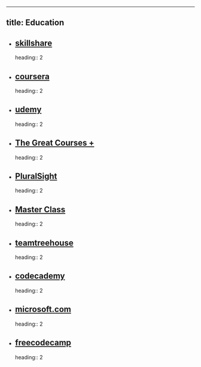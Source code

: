 - ---
  title: Education
  ---
- ## [skillshare](https://www.skillshare.com/home)
  heading:: 2
- ## [coursera](https://www.coursera.org/learn/user-experience-design/home/week/1)
  heading:: 2
- ## [udemy](https://www.udemy.com/)
  heading:: 2
- ## [The Great Courses +](https://www.thegreatcoursesplus.com/)
  heading:: 2
- ## [PluralSight](https://learn.pluralsight.com/campaigns/referral?aid=7010a000001xAKUAA2&utm_source=individual&utm_medium=digital_referral_program&rsProgram%3Db2b%26rsCode=CODE7821256&rsShareMedium=DIRECT&rsEngagementMedium=EMBED&_saasquatch=eyJhcHAucmVmZXJyYWxzYWFzcXVhdGNoLmNvbSI6eyJhOHA2d2tqYXd4cGppX0NPREUiOnsiY29kZXMiOnsiY2xhc3NpYyI6IkNPREU3ODIxMjU2In0sImxpbmtzIjp7ImNsYXNzaWMiOiJodHRwOi8vcmVmZXJyYWwucGx1cmFsc2lnaHQuY29tL21RZ2hDcGQifX19fQ)
  heading:: 2
- ## [Master Class](https://www.masterclass.com/)
  heading:: 2
- ## [teamtreehouse](https://teamtreehouse.com/)
  heading:: 2
- ## [codecademy](https://www.codecademy.com/learn)
  heading:: 2
- ## [microsoft.com](https://docs.microsoft.com/en-us/learn/)
  heading:: 2
- ## [freecodecamp](https://www.freecodecamp.org/learn)
  heading:: 2